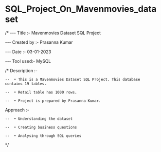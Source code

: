 # SQL_Project_On_Mavenmovies_dataset

/*
--- Title :-       Mavenmovies Dataset SQL Project

--- Created by :-   Prasanna Kumar

--- Date :-         03-01-2023

--- Tool used:-     MySQL

/*
Description :- 

	--	• This is a Mavenmovies Dataset SQL Project. This database contains 19 tables.
		
	--	• Retail table has 1000 rows.
		
	--	• Project is prepared by Prasanna Kumar.
		
Approach :- 

	--	• Understanding the dataset
		
	--	• Creating business questions
		
	--	• Analysing through SQL queries
*/
